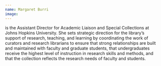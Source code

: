 ```yaml
---
name: Margaret Burri
image: 
---
```


is the Assistant Director for Academic Liaison and Special Collections at Johns Hopkins University. She sets strategic direction for the library’s support of research, teaching, and learning by coordinating the work of curators and research librarians to ensure that strong relationships are built and maintained with faculty and graduate students, that undergraduates receive the highest level of instruction in research skills and methods, and that the collection reflects the research needs of faculty and students.

